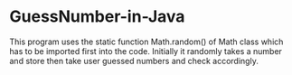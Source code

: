 # GuessNumber-in-Java

This program uses the static function Math.random() of Math class which has to be imported first into the code.
Initially it randomly takes a number and store then take user guessed numbers and check accordingly.
